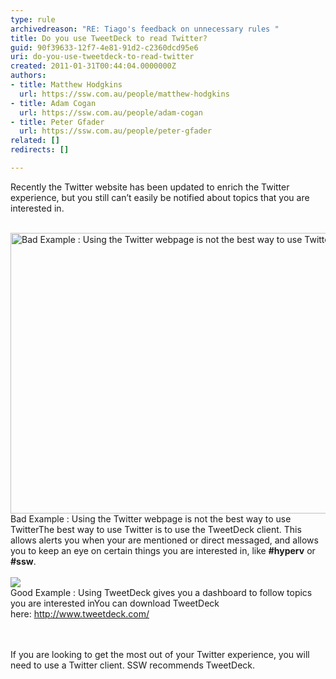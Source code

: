 ```yaml
---
type: rule
archivedreason: "RE: Tiago's feedback on unnecessary rules "
title: Do you use TweetDeck to read Twitter?
guid: 90f39633-12f7-4e81-91d2-c2360dcd95e6
uri: do-you-use-tweetdeck-to-read-twitter
created: 2011-01-31T00:44:04.0000000Z
authors:
- title: Matthew Hodgkins
  url: https://ssw.com.au/people/matthew-hodgkins
- title: Adam Cogan
  url: https://ssw.com.au/people/adam-cogan
- title: Peter Gfader
  url: https://ssw.com.au/people/peter-gfader
related: []
redirects: []

---
```



Recently the Twitter website has been updated to enrich the Twitter experience, but you still can’t easily be notified about topics that you are interested in.
<div><br>
</div>
<div><span><img src="/Communication/RulesToBetterSocialNetworking/PublishingImages/twitter-webpage.png" alt="Bad Example &#58; Using the Twitter webpage is not the best way to use Twitter." style="width&#58;696px;height&#58;449px;" /></span><br>
</div>
<div><span><span class="ms-rtecustom-figurebad">Bad Example &#58; Using the Twitter webpage is not the best way to use Twitter</span><span>The best way to use Twitter is to use the TweetDeck client. This allows alerts you when your are mentioned or direct messaged, and allows you to keep an eye on certain things you are interested in, like <strong>#hyperv</strong> or <strong>#ssw</strong>.</span></span></div>
<div><span><span><br>
</span></span></div>
<div><span><span><span><img src="/Communication/RulesToBetterSocialNetworking/PublishingImages/twitter-tweetdeck.png" /></span><br>
</span></span></div>
<div><span class="ms-rtecustom-figuregood">Good Example &#58; Using TweetDeck gives you a dashboard to follow topics you are interested in</span><span>You can download TweetDeck here&#58;&#160;</span><a href="http&#58;//www.tweetdeck.com/">http&#58;//www.tweetdeck.com/</a></div>

<br><excerpt class='endintro'></excerpt><br>
If you are looking to get the most out of your Twitter experience, you will need to use a Twitter client. SSW recommends TweetDeck.




